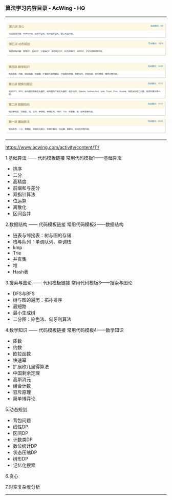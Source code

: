 ### 算法学习内容目录 - AcWing - HQ

---

![image-20220415154629745](assets/image-20220415154629745.png)

![image-20220415154610227](assets/image-20220415154610227.png)

---

https://www.acwing.com/activity/content/11/

1.基础算法 —— 代码模板链接 常用代码模板1——基础算法

- 排序
- 二分
- 高精度
- 前缀和与差分
- 双指针算法
- 位运算
- 离散化
- 区间合并

2.数据结构 —— 代码模板链接 常用代码模板2——数据结构

- 链表与邻接表：树与图的存储
- 栈与队列：单调队列、单调栈
- kmp
- Trie
- 并查集
- 堆
- Hash表

3.搜索与图论 —— 代码模板链接 常用代码模板3——搜索与图论

- DFS与BFS
- 树与图的遍历：拓扑排序
- 最短路
- 最小生成树
- 二分图：染色法、匈牙利算法

4.数学知识 —— 代码模板链接 常用代码模板4——数学知识

- 质数
- 约数
- 欧拉函数
- 快速幂
- 扩展欧几里得算法
- 中国剩余定理
- 高斯消元
- 组合计数
- 容斥原理
- 简单博弈论

5.动态规划

- 背包问题
- 线性DP
- 区间DP
- 计数类DP
- 数位统计DP
- 状态压缩DP
- 树形DP
- 记忆化搜索

6.贪心

7.时空复杂度分析

---
